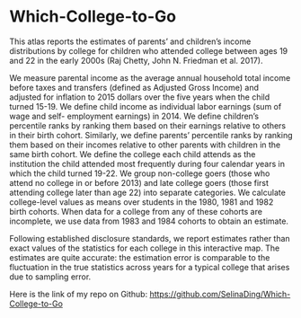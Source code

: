 # Which-College-to-Go
This atlas reports the estimates of parents’ and children’s income distributions by college for children who attended college between ages 19 and 22 in the early 2000s (Raj Chetty, John N. Friedman et al. 2017). 

We measure parental income as the average annual household total income before taxes and transfers (defined as Adjusted Gross Income) and adjusted for inflation to 2015 dollars over the five years when the child turned 15-19. We define child income as individual labor earnings (sum of wage and self- employment earnings) in 2014. We define children’s percentile ranks by ranking them based on their earnings relative to others in their birth cohort. Similarly, we define parents’ percentile ranks by ranking them based on their incomes relative to other parents with children in the same birth cohort.
We define the college each child attends as the institution the child attended most frequently during four calendar years in which the child turned 19-22. We group non-college goers (those who attend no college in or before 2013) and late college goers (those first attending college later than age 22) into separate categories. We calculate college-level values as means over students in the 1980, 1981 and 1982 birth cohorts. When data for a college from any of these cohorts are incomplete, we use data from 1983 and 1984 cohorts to obtain an estimate.

Following established disclosure standards, we report estimates rather than exact values of the statistics for each college in this interactive map. The estimates are quite accurate: the estimation error is comparable to the fluctuation in the true statistics across years for a typical college that arises due to sampling error. 

Here is the link of my repo on Github: 
https://github.com/SelinaDing/Which-College-to-Go 